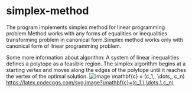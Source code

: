 # simplex-method

The program implements simplex method for linear programming problem.Method works with any forms of equalities or inequalities transforming problem in canonical form.Simplex method works only with canonical form of linear programming problem.  

Some more information about algorithm:
A system of linear inequalities defines a polytope as a feasible region. The simplex algorithm begins at a starting vertex and moves along the edges of the polytope until it reaches the vertex of the optimal solution.
![image](https://github.com/user-attachments/assets/df4039a2-05d5-42f6-955b-1e9c7c98d047)
\mathbf{c} = (c_1,\, \dots,\, c_n)
https://latex.codecogs.com/svg.image?\mathbf{c}=(c_1,\,\dots,\,c_n)
